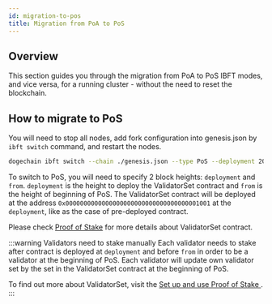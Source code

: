 ```yaml
---
id: migration-to-pos
title: Migration from PoA to PoS
---
```


## Overview

This section guides you through the migration from PoA to PoS IBFT modes, and vice versa, for a running cluster - without the need to reset the blockchain.

## How to migrate to PoS

You will need to stop all nodes, add fork configuration into genesis.json by `ibft switch` command, and restart the nodes.

````bash
dogechain ibft switch --chain ./genesis.json --type PoS --deployment 2000 --from 200
````

To switch to PoS, you will need to specify 2 block heights: `deployment` and `from`. `deployment` is the height to deploy the ValidatorSet contract and `from` is the height of beginning of PoS. The ValidatorSet contract will be deployed at the address `0x0000000000000000000000000000000000001001`  at the `deployment`, like as the case of pre-deployed contract.

Please check [Proof of Stake](/docs/consensus/pos-concepts) for more details about ValidatorSet contract.

:::warning Validators need to stake manually
Each validator needs to stake after contract is deployed at `deployment` and before `from` in order to be a validator at the beginning of PoS. Each validator will update own validator set by the set in the ValidatorSet contract at the beginning of PoS.

To find out more about ValidatorSet, visit the [Set up and use Proof of Stake ](/docs/consensus/pos-stake-unstake).
:::
